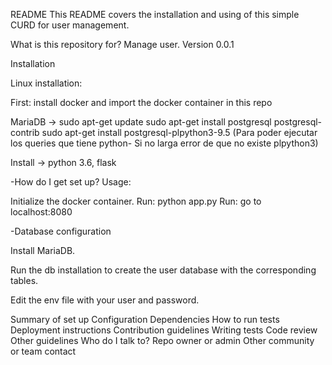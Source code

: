 README
This README covers the installation and using of this simple CURD for user management.

What is this repository for?
Manage user.
Version 0.0.1

Installation

Linux installation:

First: install docker and import the docker container in this repo

MariaDB -> sudo apt-get update sudo apt-get install postgresql postgresql-contrib sudo apt-get install postgresql-plpython3-9.5 (Para poder ejecutar los queries que tiene python- Si no larga error de que no existe plpython3)

Install -> python 3.6, flask

-How do I get set up?
Usage:

Initialize the docker container.
Run: python app.py
Run: go to localhost:8080

-Database configuration

Install MariaDB.

Run the db installation to create the user database with the corresponding tables.

Edit the env file with your user and password.


Summary of set up
Configuration
Dependencies
How to run tests
Deployment instructions
Contribution guidelines
Writing tests
Code review
Other guidelines
Who do I talk to?
Repo owner or admin
Other community or team contact